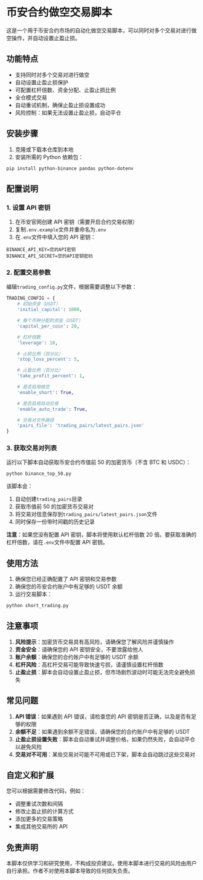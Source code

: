 # 币安合约做空交易脚本

这是一个用于币安合约市场的自动化做空交易脚本，可以同时对多个交易对进行做空操作，并自动设置止盈止损。

## 功能特点

- 支持同时对多个交易对进行做空
- 自动设置止盈止损保护
- 可配置杠杆倍数、资金分配、止盈止损比例
- 全仓模式交易
- 自动重试机制，确保止盈止损设置成功
- 风险控制：如果无法设置止盈止损，自动平仓

## 安装步骤

1. 克隆或下载本仓库到本地
2. 安装所需的 Python 依赖包：

```bash
pip install python-binance pandas python-dotenv
```

## 配置说明

### 1. 设置 API 密钥

1. 在币安官网创建 API 密钥（需要开启合约交易权限）
2. 复制`.env.example`文件并重命名为`.env`
3. 在`.env`文件中填入您的 API 密钥：

```
BINANCE_API_KEY=您的API密钥
BINANCE_API_SECRET=您的API密钥密码
```

### 2. 配置交易参数

编辑`trading_config.py`文件，根据需要调整以下参数：

```python
TRADING_CONFIG = {
    # 初始资金（USDT）
    'initial_capital': 1000,

    # 每个币种分配的资金（USDT）
    'capital_per_coin': 20,

    # 杠杆倍数
    'leverage': 10,

    # 止损比例（百分比）
    'stop_loss_percent': 5,

    # 止盈比例（百分比）
    'take_profit_percent': 1,

    # 是否启用做空
    'enable_short': True,

    # 是否启用自动交易
    'enable_auto_trade': True,

    # 交易对文件路径
    'pairs_file': 'trading_pairs/latest_pairs.json'
}
```

### 3. 获取交易对列表

运行以下脚本自动获取币安合约市值前 50 的加密货币（不含 BTC 和 USDC）：

```bash
python binance_top_50.py
```

该脚本会：

1. 自动创建`trading_pairs`目录
2. 获取市值前 50 的加密货币交易对
3. 将交易对信息保存到`trading_pairs/latest_pairs.json`文件
4. 同时保存一份带时间戳的历史记录

**注意**：如果您没有配置 API 密钥，脚本将使用默认杠杆倍数 20 倍。要获取准确的杠杆倍数，请在`.env`文件中配置 API 密钥。

## 使用方法

1. 确保您已经正确配置了 API 密钥和交易参数
2. 确保您的币安合约账户中有足够的 USDT 余额
3. 运行交易脚本：

```bash
python short_trading.py
```

## 注意事项

1. **风险提示**：加密货币交易具有高风险，请确保您了解风险并谨慎操作
2. **资金安全**：请确保您的 API 密钥安全，不要泄露给他人
3. **账户余额**：确保您的合约账户中有足够的 USDT 余额
4. **杠杆风险**：高杠杆交易可能导致快速亏损，请谨慎设置杠杆倍数
5. **止盈止损**：脚本会自动设置止盈止损，但市场剧烈波动时可能无法完全避免损失

## 常见问题

1. **API 错误**：如果遇到 API 错误，请检查您的 API 密钥是否正确，以及是否有足够的权限
2. **余额不足**：如果遇到余额不足错误，请确保您的合约账户中有足够的 USDT
3. **止盈止损设置失败**：脚本会自动重试并调整价格，如果仍然失败，会自动平仓以避免风险
4. **交易对不可用**：某些交易对可能不可用或已下架，脚本会自动跳过这些交易对

## 自定义和扩展

您可以根据需要修改代码，例如：

- 调整重试次数和间隔
- 修改止盈止损的计算方式
- 添加更多的交易策略
- 集成其他交易所的 API

## 免责声明

本脚本仅供学习和研究使用，不构成投资建议。使用本脚本进行交易的风险由用户自行承担。作者不对使用本脚本导致的任何损失负责。

